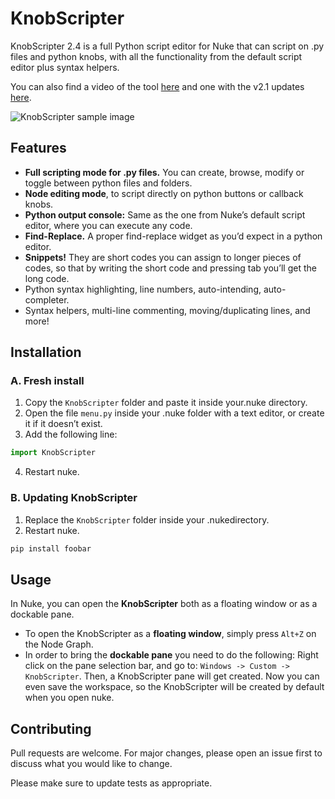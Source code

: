 # KnobScripter
KnobScripter 2.4 is a full Python script editor for Nuke that can script on .py files and python knobs, with all the functionality from the default script editor plus syntax helpers.

You can also find a video of the tool [here](https://vimeo.com/adrianpueyo/knobscripter2) and one with the v2.1 updates [here](https://vimeo.com/adrianpueyo/knobscripter2-v1).

![KnobScripter sample image](https://user-images.githubusercontent.com/24983260/101388155-da75e300-38bf-11eb-895c-bbe6837325a2.png)

## Features
- **Full scripting mode for .py files.**
You can create, browse, modify or toggle between python files and folders.
- **Node editing mode**, to script directly on python buttons or callback knobs.
- **Python output console:** Same as the one from Nuke’s default script editor, where you can execute any code.
- **Find-Replace.** A proper find-replace widget as you’d expect in a python editor.
- **Snippets!** They are short codes you can assign to longer pieces of codes, so that by writing the short code and pressing tab you’ll get the long code.
- Python syntax highlighting, line numbers, auto-intending, auto-completer.
- Syntax helpers, multi-line commenting, moving/duplicating lines, and more!



## Installation

### A. Fresh install
1. Copy the `KnobScripter` folder and paste it inside your ​.nuke​ directory.
2. Open the file `menu.py` inside your .nuke folder with a text editor, or create it if it doesn’t exist.
3. Add the following line:
```python
import KnobScripter
```
4. Restart nuke.

### B. Updating KnobScripter
1. Replace the `KnobScripter` folder inside your ​.nuke​ directory.
2. Restart nuke.
```bash
pip install foobar
```

## Usage
In Nuke, you can open the **KnobScripter** both as a floating window or as a dockable pane.
- To open the KnobScripter as a **floating window**, simply press `Alt+Z` on the Node
Graph.
- In order to bring the **dockable pane** you need to do the following:
Right click on the pane selection bar, and go to:
`Windows -> Custom -> KnobScripter`.
Then, a KnobScripter pane will get created. Now you can even save the workspace, so the KnobScripter will be created by default when you open nuke.

## Contributing
Pull requests are welcome. For major changes, please open an issue first to discuss what you would like to change.

Please make sure to update tests as appropriate.
